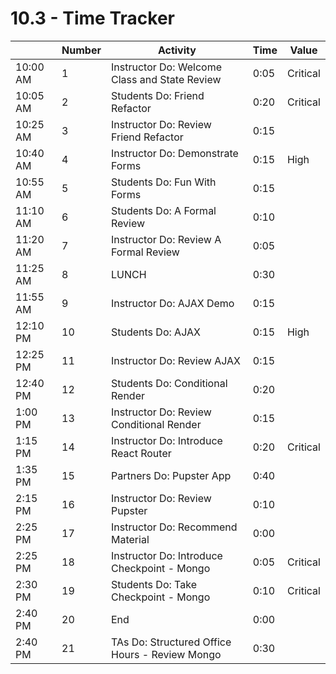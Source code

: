 # 10.3 - Time Tracker

|          | Number | Activity                                       | Time | Value    |
| -------- | ------ | ---------------------------------------------- | ---- | -------- |
| 10:00 AM | 1      | Instructor Do: Welcome Class and State Review  | 0:05 | Critical |
| 10:05 AM | 2      | Students Do: Friend Refactor                   | 0:20 | Critical |
| 10:25 AM | 3      | Instructor Do: Review Friend Refactor          | 0:15 |          |
| 10:40 AM | 4      | Instructor Do: Demonstrate Forms               | 0:15 | High     |
| 10:55 AM | 5      | Students Do: Fun With Forms                    | 0:15 |          |
| 11:10 AM | 6      | Students Do: A Formal Review                   | 0:10 |          |
| 11:20 AM | 7      | Instructor Do: Review A Formal Review          | 0:05 |          |
| 11:25 AM | 8      | LUNCH                                          | 0:30 |          |
| 11:55 AM | 9      | Instructor Do: AJAX Demo                       | 0:15 |          |
| 12:10 PM | 10     | Students Do: AJAX                              | 0:15 | High     |
| 12:25 PM | 11     | Instructor Do: Review AJAX                     | 0:15 |          |
| 12:40 PM | 12     | Students Do: Conditional Render                | 0:20 |          |
| 1:00 PM  | 13     | Instructor Do: Review Conditional Render       | 0:15 |          |
| 1:15 PM  | 14     | Instructor Do: Introduce React Router          | 0:20 | Critical |
| 1:35 PM  | 15     | Partners Do: Pupster App                       | 0:40 |          |
| 2:15 PM  | 16     | Instructor Do: Review Pupster                  | 0:10 |          |
| 2:25 PM  | 17     | Instructor Do: Recommend Material              | 0:00 |          |
| 2:25 PM  | 18     | Instructor Do: Introduce Checkpoint - Mongo    | 0:05 | Critical |
| 2:30 PM  | 19     | Students Do: Take Checkpoint - Mongo           | 0:10 | Critical |
| 2:40 PM  | 20     | End                                            | 0:00 |          |
| 2:40 PM  | 21     | TAs Do: Structured Office Hours - Review Mongo | 0:30 |          |
